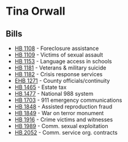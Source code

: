# Tina Orwall
## Bills
* [HB 1108](bill/2021-22/hb/1108/) - Foreclosure assistance
* [HB 1109](bill/2021-22/hb/1109/) - Victims of sexual assault
* [HB 1153](bill/2021-22/hb/1153/) - Language access in schools
* [HB 1181](bill/2021-22/hb/1181/) - Veterans & military suicide
* [HB 1182](bill/2021-22/hb/1182/) - Crisis response services
* [EHB 1271](bill/2021-22/ehb/1271/) - County officials/continuity
* [HB 1465](bill/2021-22/hb/1465/) - Estate tax
* [HB 1477](bill/2021-22/hb/1477/) - National 988 system
* [HB 1703](bill/2021-22/hb/1703/) - 911 emergency communications
* [HB 1848](bill/2021-22/hb/1848/) - Assisted reproduction fraud
* [HB 1849](bill/2021-22/hb/1849/) - War on terror monument
* [HB 1916](bill/2021-22/hb/1916/) - Crime victims and witnesses
* [HB 1989](bill/2021-22/hb/1989/) - Comm. sexual exploitation
* [HB 2052](bill/2021-22/hb/2052/) - Comm. service org. contracts
